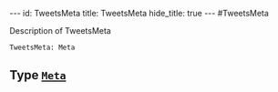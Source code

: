 --- id:
TweetsMeta
title:
TweetsMeta
hide_title: true --- #TweetsMeta

  Description of TweetsMeta
```
TweetsMeta: Meta
```
  ## Type [`Meta`](/references/objects/meta)
